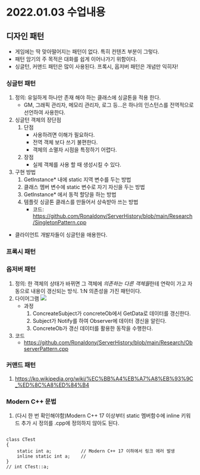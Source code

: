 # 2022.01.03 수업내용
## 디자인 패턴
* 게임에는 딱 맞아떨어지는 패턴이 없다. 특히 컨텐츠 부분이 그렇다.
* 패턴 암기의 주 목적은 대화를 쉽게 이어나가기 위함이다.
* 싱글턴, 커맨드 패턴은 많이 사용된다. 프록시, 옵저버 패턴은 개념만 익히자!
### 싱글턴 패턴
1. 정의: 유일하게 하나만 존재 해야 하는 클래스에 싱글톤을 적용 한다.
    * GM, 그래픽 관리자, 메모리 관리자, 로그 등...은 하나의 인스턴스를 전역적으로 선언하여 사용한다.
2. 싱글턴 객체의 장단점
    1) 단점
        * 사용하려면 이해가 필요하다.
        * 전역 객체 보다 쓰기 불편한다.
        * 객체의 소멸자 시점을 특정하기 어렵다.
    2) 장점
        * 실제 객체를 사용 할 때 생성시킬 수 있다.
3. 구현 방법
    1) GetInstance* 내에 static 지역 변수를 두는 방법
    2) 클래스 멤버 변수에 static 변수로 자기 자신을 두는 방법
    3) GetInstance* 에서 동적 할당을 하는 방법
    4) 템플릿 싱글톤 클래스를 만들어서 상속받아 쓰는 방법
        * 코드: https://github.com/Ronaldony/ServerHistory/blob/main/Research/SingletonPattern.cpp
* 클라이언트 개발자들이 싱글턴을 애용한다.
### 프록시 패턴
            
### 옵저버 패턴
1. 정의: 한 객체의 상태가 바뀌면 그 객체에 *의존하는 다른 객체들*한테 연락이 가고 자동으로 내용이 갱신되는 방식. 1:N 의존성을 가진 패턴이다.
2. 다이어그램
    <img src="https://user-images.githubusercontent.com/95362065/148030689-aaf3d075-db99-4027-9599-720d9cef21b6.png">
    * 과정
        1) ConcreateSubject가 concreteOb에서 GetData로 데이터를 갱신한다.
        2) Subject가 Notify를 하여 Observer에 데이터 갱신을 알린다.
        3) ConcreteOb가 갱신 데이터를 활용한 동작을 수행한다.
3. 코드
    * https://github.com/Ronaldony/ServerHistory/blob/main/Research/ObserverPattern.cpp

### 커맨드 패턴
1. https://ko.wikipedia.org/wiki/%EC%BB%A4%EB%A7%A8%EB%93%9C_%ED%8C%A8%ED%84%B4

### Modern C++ 문법
1. (다시 한 번 확인해야함)Modern C++ 17 이상부터 static 멤버함수에 inline 키워드 추가 시 정의를 .cpp에 정의하지 않아도 된다.
<pre><code>
class CTest
{
    static int a;           // Modern C++ 17 이하에서 링크 에러 발생
    inline static int a;    // 
}
// int CTest::a;            
</code></pre>
